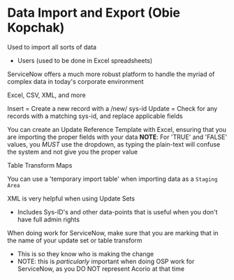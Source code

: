 # Data Import and Export (Obie Kopchak)
Used to import all sorts of data
- Users (used to be done in Excel spreadsheets)

ServiceNow offers a much more robust platform to handle the myriad of complex data 
in today's corporate environment

Excel, CSV, XML, and more

Insert = Create a new record with a /new/ sys-id
Update = Check for any records with a matching sys-id, and replace applicable fields

You can create an Update Reference Template with Excel, ensuring that you are importing 
the proper fields with your data
**NOTE**: For 'TRUE' and 'FALSE' values, you *MUST* use the dropdown, as typing the 
plain-text will confuse the system and not give you the proper value

Table Transform Maps

You can use a 'temporary import table' when importing data as a `Staging Area`

XML is very helpful when using Update Sets
- Includes Sys-ID's and other data-points that is useful when you don't have full admin rights

When doing work for ServiceNow, make sure that you are marking that in the name 
of your update set or table transform
- This is so they know who is making the change
- NOTE: this is *particularly* important when doing OSP work for ServiceNow, as you DO NOT represent Acorio at that time
